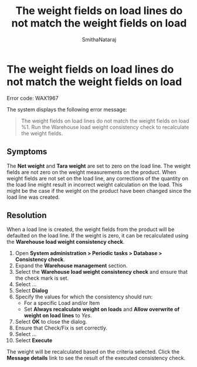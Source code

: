 ﻿---
# required metadata

title: The weight fields on load lines do not match the weight fields on load
description: The weight fields on load lines do not match the weight fields on load
author: SmithaNataraj
manager: tfehr
ms.date: 3/9/2021 12:00:00 AM
ms.topic: troubleshooting
ms.prod: 
ms.service: dynamics-ax-applications
ms.technology: 

# optional metadata

ms.search.form: WHSLoadTable_WHSBillOfLadingGenerate_WAX1967
# ROBOTS: 
audience: Application User
# ms.devlang: 
ms.reviewer: kamaybac
ms.search.scope: Core, Operations
# ms.tgt_pltfrm: 
ms.custom: 
ms.assetid: 
ms.search.region: Global
submittedBy: hja@microsoft.com

---
# The weight fields on load lines do not match the weight fields on load

Error code: WAX1967

The system displays the following error message:

> The weight fields on load lines do not match the weight fields on load %1. Run the Warehouse load weight consistency check to recalculate the weight fields.

## Symptoms
The **Net weight** and **Tara weight** are set to zero on the load line. The weight fields are not zero on the weight measurements on the product. When weight fields are not set on the load line, any corrections of the quantity on the load line might result in incorrect weight calculation on the load. This might be the case if the weight on the product have been changed since the load line was created.


## Resolution
When a load line is created, the weight fields from the product will be defaulted on the load line. If the weight is zero, it can be recalculated using the **Warehouse load weight consistency check**.

1) Open **System administration > Periodic tasks > Database > Consistency check**.
2) Expand the **Warehouse management** section.
3) Select the **Warehouse load weight consistency check** and ensure that the check mark is set.
4) Select …
5) Select **Dialog**
6) Specify the values for which the consistency should run:
	- For a specific Load and/or Item
	- Set **Always recalculate weight on loads** and **Allow overwrite of weight on load lines** to *Yes*.
7) Select **OK** to close the dialog.
8) Ensure that Check/Fix is set correctly.
9) Select …
10) Select **Execute**

The weight will be recalculated based on the criteria selected. Click the **Message details** link to see the result of the executed consistency check.


